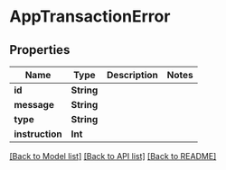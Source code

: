 # AppTransactionError

## Properties
Name | Type | Description | Notes
------------ | ------------- | ------------- | -------------
**id** | **String** |  | 
**message** | **String** |  | 
**type** | **String** |  | 
**instruction** | **Int** |  | 

[[Back to Model list]](../README.md#documentation-for-models) [[Back to API list]](../README.md#documentation-for-api-endpoints) [[Back to README]](../README.md)



